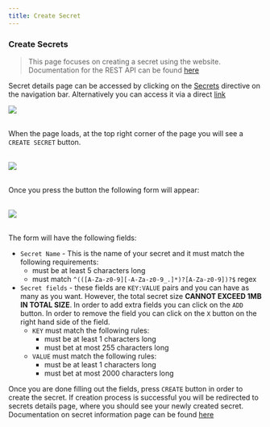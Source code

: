 ```yaml
---
title: Create Secret
---
```


### Create Secrets
> This page focuses on creating a secret using the website. Documentation for the REST API can be found [here](/api-docs/?urls.primaryName=gateway-api#/Secrets/postSecrets)

Secret details page can be accessed by clicking on the [Secrets](/app/secrets) directive on the navigation bar. Alternatively you can access it via a direct [link](/app/secrets)

[![](/static/docs/secrets/secrets_navbar_location.png)](/static/docs/secrets/secrets_navbar_location.png)

&nbsp;  
When the page loads, at the top right corner of the  page you will see a `CREATE SECRET` button.

&nbsp;  
[![](/static/docs/secrets/secrets_create_location.png)](/static/docs/secrets/secrets_create_location.png)

&nbsp;  
Once you press the button the following form will appear:

&nbsp;  
[![](/static/docs/secrets/secrets_create_form.png)](/static/docs/secrets/secrets_create_form.png)

&nbsp;  
The form will have the following fields:
- `Secret Name` - This is the name of your secret and it must match the following requirements:
    - must be at least 5 characters long
    - must match `^(([A-Za-z0-9][-A-Za-z0-9_.]*)?[A-Za-z0-9])?$` regex
- `Secret fields` - these fields are `KEY:VALUE` pairs and you can have as many as you want. However, the total secret size **CANNOT EXCEED 1MB IN TOTAL SIZE**. In order to add extra fields you can click on the `ADD` button. In order to remove the field you can click on the `X` button on the right hand side of the field.
    - `KEY` must match the following rules:
        - must be at least 1 characters long
        - must bet at most 255 characters long
    - `VALUE` must match the following rules:
        - must be at least 1 characters long
        - must bet at most 2000 characters long

Once you are done filling out the fields, press `CREATE` button in order to create the secret. If creation process is successful you will be redirected to secrets details page, where you should see your newly created secret. Documentation on secret information page can be found [here](/docs/secrets/overview)


